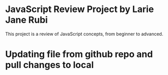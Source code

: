 # JavaScript Review Project by Larie Jane Rubi
This project is a review of JavaScript concepts, from beginner to advanced.

# Updating file from github repo and pull changes to local